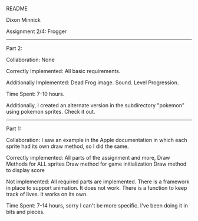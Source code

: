 README

Dixon Minnick

Assignment 2/4: Frogger
___________________________________________

Part 2:

Collaboration:
None

Correctly Implemented:
All basic requirements.

Additionally Implemented:
Dead Frog image.
Sound.
Level Progression.

Time Spent:
7-10 hours.

Additionally, I created an alternate version in the subdirectory "pokemon" using pokemon
sprites. Check it out.

___________________________________________

Part 1:

Collaboration:
I saw an example in the Apple documentation in which each sprite had its
own draw method, so I did the same.

Correctly implemented:
All parts of the assignment and more,
Draw Methods for ALL sprites
Draw method for game initialization
Draw method to display score

Not implemented:
All required parts are implemented.
There is a framework in place to support animation. It does not work.
There is a function to keep track of lives. It works on its own.

Time Spent: 7-14 hours, sorry I can't be more specific. I've been doing it
in bits and pieces.


